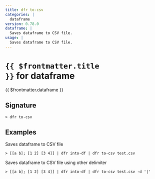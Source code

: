 ```yaml
---
title: dfr to-csv
categories: |
  dataframe
version: 0.78.0
dataframe: |
  Saves dataframe to CSV file.
usage: |
  Saves dataframe to CSV file.
---
```


# <code>{{ $frontmatter.title }}</code> for dataframe

<div class='command-title'>{{ $frontmatter.dataframe }}</div>

## Signature

```> dfr to-csv ```

## Examples

Saves dataframe to CSV file
```shell
> [[a b]; [1 2] [3 4]] | dfr into-df | dfr to-csv test.csv

```

Saves dataframe to CSV file using other delimiter
```shell
> [[a b]; [1 2] [3 4]] | dfr into-df | dfr to-csv test.csv -d '|'

```
